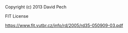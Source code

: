 Copyright (c) 2013 David Pech

FIT License

https://www.fit.vutbr.cz/info/rd/2005/rd35-050909-03.pdf
